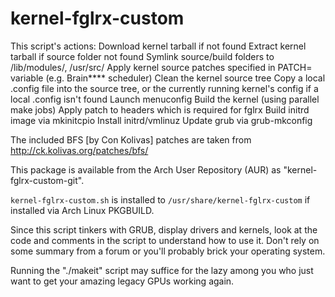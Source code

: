 kernel-fglrx-custom
===================

This script's actions:
	Download kernel tarball if not found
	Extract kernel tarball if source folder not found
	Symlink source/build folders to /lib/modules/, /usr/src/
	Apply kernel source patches specified in PATCH= variable (e.g. Brain**** scheduler)
	Clean the kernel source tree
	Copy a local .config file into the source tree, or the currently running kernel's config if a local .config isn't found
	Launch menuconfig
	Build the kernel (using parallel make jobs)
	Apply patch to headers which is required for fglrx
	Build initrd image via mkinitcpio
	Install initrd/vmlinuz
	Update grub via grub-mkconfig

The included BFS [by Con Kolivas] patches are taken from http://ck.kolivas.org/patches/bfs/
	
This package is available from the Arch User Repository (AUR) as "kernel-fglrx-custom-git".

`kernel-fglrx-custom.sh` is installed to `/usr/share/kernel-fglrx-custom` if installed via Arch Linux PKGBUILD.

Since this script tinkers with GRUB, display drivers and kernels, look at the code and comments in the script to understand how to use it.  Don't rely on some summary from a forum or you'll probably brick your operating system.

Running the "./makeit" script may suffice for the lazy among you who just want to get your amazing legacy GPUs working again.
